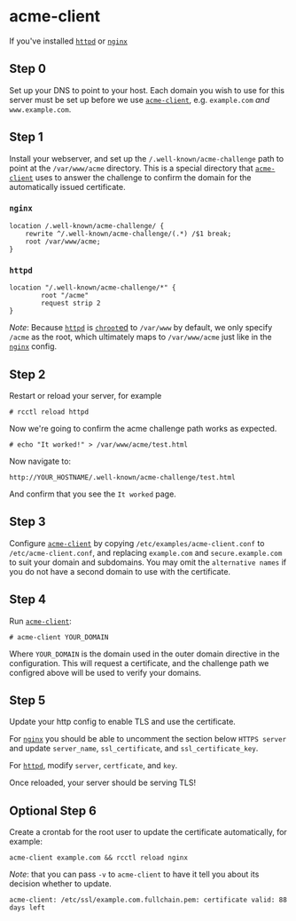 # acme-client

If you've installed [`httpd`] or [`nginx`]

## Step 0

Set up your DNS to point to your host. Each domain you wish to use for this
server must be set up before we use [`acme-client`], e.g. `example.com` _and_
`www.example.com`.

## Step 1

Install your webserver, and set up the `/.well-known/acme-challenge` path to
point at the `/var/www/acme` directory. This is a special directory that
[`acme-client`] uses to answer the challenge to confirm the domain for the
automatically issued certificate. 

### `nginx`

```
location /.well-known/acme-challenge/ {
    rewrite ^/.well-known/acme-challenge/(.*) /$1 break;
    root /var/www/acme;
}
```

### `httpd`

```
location "/.well-known/acme-challenge/*" {
        root "/acme"
        request strip 2
}
```

*Note*: Because [`httpd`] is [`chroot`ed](https://man.openbsd.org/chroot.2) to
`/var/www` by default, we only specify `/acme` as the root, which ultimately
maps to `/var/www/acme` just like in the [`nginx`] config.

## Step 2

Restart or reload your server, for example

```shell
# rcctl reload httpd
```

Now we're going to confirm the acme challenge path works as expected.

```shell
# echo "It worked!" > /var/www/acme/test.html
```

Now navigate to:

    http://YOUR_HOSTNAME/.well-known/acme-challenge/test.html

And confirm that you see the `It worked` page.

## Step 3

Configure [`acme-client`] by copying `/etc/examples/acme-client.conf` to
`/etc/acme-client.conf`, and replacing `example.com` and `secure.example.com`
to suit your domain and subdomains. You may omit the `alternative names` if
you do not have a second domain to use with the certificate.

## Step 4

Run [`acme-client`]:

```shell
# acme-client YOUR_DOMAIN
```

Where `YOUR_DOMAIN` is the domain used in the outer domain directive in the
configuration. This will request a certificate, and the challenge path we
configred above will be used to verify your domains.

## Step 5

Update your http config to enable TLS and use the certificate.

For [`nginx`] you should be able to uncomment the section below `HTTPS server`
and update `server_name`, `ssl_certificate`, and `ssl_certificate_key`.

For [`httpd`], modify `server`, `certficate`, and `key`.

Once reloaded, your server should be serving TLS!

## Optional Step 6

Create a crontab for the root user to update the certificate automatically,
for example:

```shell
acme-client example.com && rcctl reload nginx
```

*Note*: that you can pass `-v` to `acme-client` to have it tell you about its
decision whether to update.

    acme-client: /etc/ssl/example.com.fullchain.pem: certificate valid: 88 days left

[`httpd`]: httpd.md
[`nginx`]: nginx.md
[`acme-client`]: https://man.openbsd.org/acme-client
